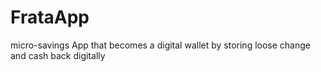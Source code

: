 # FrataApp
micro-savings App that becomes a digital wallet by storing loose change and cash back digitally
